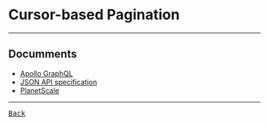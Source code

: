 # Cursor-based Pagination

---

## Documments

- [Apollo GraphQL](https://www.apollographql.com/docs/react/pagination/cursor-based/)
- [JSON API specification](https://jsonapi.org/profiles/ethanresnick/cursor-pagination/)
- [PlanetScale](https://planetscale.com/learn/courses/mysql-for-developers/examples/cursor-pagination)

---

[<kbd> Back </kbd>](./../readme.md)

